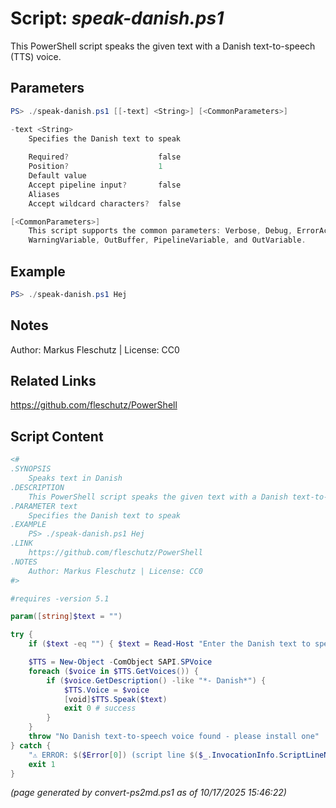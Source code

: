 Script: *speak-danish.ps1*
========================

This PowerShell script speaks the given text with a Danish text-to-speech (TTS) voice.

Parameters
----------
```powershell
PS> ./speak-danish.ps1 [[-text] <String>] [<CommonParameters>]

-text <String>
    Specifies the Danish text to speak
    
    Required?                    false
    Position?                    1
    Default value                
    Accept pipeline input?       false
    Aliases                      
    Accept wildcard characters?  false

[<CommonParameters>]
    This script supports the common parameters: Verbose, Debug, ErrorAction, ErrorVariable, WarningAction, 
    WarningVariable, OutBuffer, PipelineVariable, and OutVariable.
```

Example
-------
```powershell
PS> ./speak-danish.ps1 Hej

```

Notes
-----
Author: Markus Fleschutz | License: CC0

Related Links
-------------
https://github.com/fleschutz/PowerShell

Script Content
--------------
```powershell
<#
.SYNOPSIS
	Speaks text in Danish
.DESCRIPTION
	This PowerShell script speaks the given text with a Danish text-to-speech (TTS) voice.
.PARAMETER text
	Specifies the Danish text to speak
.EXAMPLE
	PS> ./speak-danish.ps1 Hej
.LINK
	https://github.com/fleschutz/PowerShell
.NOTES
	Author: Markus Fleschutz | License: CC0
#>

#requires -version 5.1

param([string]$text = "")

try {
	if ($text -eq "") { $text = Read-Host "Enter the Danish text to speak" }

	$TTS = New-Object -ComObject SAPI.SPVoice
	foreach ($voice in $TTS.GetVoices()) {
		if ($voice.GetDescription() -like "*- Danish*") { 
			$TTS.Voice = $voice
			[void]$TTS.Speak($text)
			exit 0 # success
		}
	}
	throw "No Danish text-to-speech voice found - please install one"
} catch {
	"⚠️ ERROR: $($Error[0]) (script line $($_.InvocationInfo.ScriptLineNumber))"
	exit 1
}
```

*(page generated by convert-ps2md.ps1 as of 10/17/2025 15:46:22)*
